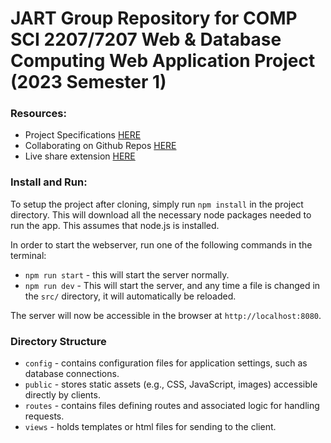 # JART Group Repository for COMP SCI 2207/7207 Web & Database Computing Web Application Project (2023 Semester 1)


### Resources:

- Project Specifications [HERE](https://myuni.adelaide.edu.au/courses/85266/pages/2023-web-application-group-project-specification)
- Collaborating on Github Repos [HERE](https://docs.github.com/en/pull-requests/collaborating-with-pull-requests)
- Live share extension [HERE](https://code.visualstudio.com/learn/collaboration/live-share)


### Install and Run:
To setup the project after cloning, simply run ``npm install`` in the project directory. This will download all the necessary node packages needed to run the app. This assumes that node.js is installed.

In order to start the webserver, run one of the following commands in the terminal:
 - ``npm run start`` - this will start the server normally.
 - ``npm run dev`` - This will start the server, and any time a file is changed in the `src/` directory, it will automatically be reloaded.

The server will now be accessible in the browser at ``http://localhost:8080``.


### Directory Structure

 - `config` - contains configuration files for application settings, such as database connections.
 - `public` - stores static assets (e.g., CSS, JavaScript, images) accessible directly by clients.
 - `routes` - contains files defining routes and associated logic for handling requests.
 - `views`  - holds templates or html files for sending to the client.